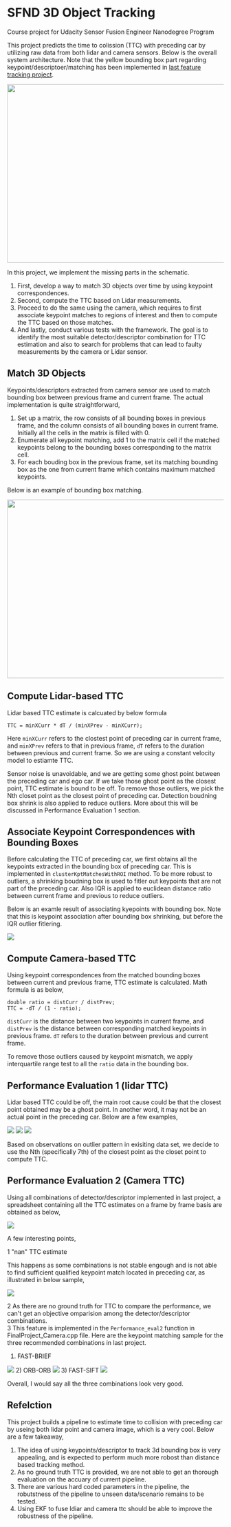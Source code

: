 # SFND 3D Object Tracking

Course project for Udacity Sensor Fusion Engineer Nanodegree Program

This project predicts the time to colission (TTC) with preceding car by utilizing raw data from both lidar and camera sensors. Below is the overall system architecture. Note that the yellow bounding box part regarding keypoint/descriptoer/matching has been implemented in [last feature tracking project](https://github.com/LevinJ/SFND_2D_Feature_Tracking).

<img src="images/course_code_structure.png" width="779" height="414" />

In this  project, we implement the missing parts in the schematic. 
1. First, develop a way to match 3D objects over time by using keypoint correspondences. 
2. Second, compute the TTC based on Lidar measurements. 
3. Proceed to do the same using the camera, which requires to first associate keypoint matches to regions of interest and then to compute the TTC based on those matches. 
4. And lastly, conduct various tests with the framework. The goal is to identify the most suitable detector/descriptor combination for TTC estimation and also to search for problems that can lead to faulty measurements by the camera or Lidar sensor. 


##  Match 3D Objects

Keypoints/descriptors extracted from camera sensor are used to match bounding box between previous frame and current frame. The actual implementation is quite straightforward,

1. Set up a matrix, the row consists of all bounding boxes in previous frame, and the column consists of all bounding boxes in current frame. Initially all the cells in the matrix is filled with 0.
2. Enumerate all keypoint matching, add 1 to the matrix cell if the matched keypoints belong to the bounding boxes corresponding to the matrix cell.
3. For each bouding box in the previous frame, set its matching bounding box as the one from current frame which contains maximum matched keypoints.

Below is an example of bounding box matching.

<img src="images/3d_box_matching.png"  width="779" height="414"/>


## Compute Lidar-based TTC

Lidar based TTC estimate is calcuated by below formula

```
TTC = minXCurr * dT / (minXPrev - minXCurr);
```

Here `minXCurr` refers to the clostest point of preceding car in current frame, and `minXPrev` refers to that in previous frame, `dT` refers to the duration between previous and current frame. So we are using a constant velocity model to estiamte TTC.

Sensor noise is unavoidable, and we are getting some ghost point between the preceding car and ego car. If we take those ghost point as the closest point, TTC estimate is bound to be off. To remove those outliers, we pick the Nth closet point as the closest point of preceding car. Detection boudning box shrink is also applied to reduce outliers. More about this will be discussed in Performance Evaluation 1 section.

## Associate Keypoint Correspondences with Bounding Boxes

Before calculating the TTC of preceding car, we first obtains all the keypoints extracted in the bounding box of preceding car. This is implemented in `clusterKptMatchesWithROI` method. To be more robust to outliers, a shrinking boudning box is used to fitler out keypoints that are not part of the preceding car. Also IQR is applied to euclidean distance ratio between current frame and previous to reduce outliers.

Below is an examle result of associating kyepoints with bounding box. Note that this is keypoint association after bounding box shrinking, but before the IQR outlier fitlering.

<img src="images/keypoint_inboundingbox.png" />

## Compute Camera-based TTC

Using  keypoint correspondences from the matched bounding boxes between current and previous frame, TTC estimate is calculated. Math formula is as below,

```
double ratio = distCurr / distPrev;
TTC = -dT / (1 - ratio);
```

`distCurr` is the distance between two keypoints in current frame, and `distPrev` is the distance between corresponding matched keypoints in previous frame. `dT` refers to the duration between previous and current frame. 

To remove those outliers caused by keypoint mismatch, we apply interquartile range test to all the `ratio` data in the bounding box. 

##  Performance Evaluation 1 (lidar TTC)

Lidar based TTC could be off, the main root cause could be that the closest point obtained may be a ghost point. In another word, it may not be an actual point in the preceding car. Below are a few examples,

<img src="images/lidar_outlier_4.png"  />

<img src="images/lidar_outlier_5.png"  />

<img src="images/lidar_outlier_11.png"  />

Based on observations on outlier pattern in exisiting data set, we decide to use the Nth (specifically 7th) of the closest point as the closet point to compute TTC.  



##  Performance Evaluation 2 (Camera TTC)

Using all combinations of detector/descriptor implemented in last project, a spreadsheet containing all the TTC estimates on a frame by frame basis are obtained as below,

<img src="images/ttc_performance_eval.png"  />

A few interesting points,

1 "nan" TTC estimate 

This happens as some combinations is not stable engough and is not able to find sufficient qualified keypoint match located in preceding car, as illustrated in below sample,

<img src="images/insufficent_kpt.png"  />

2 As there are no ground truth for TTC to compare the performance, we can't get an objective omparision among the detector/descriptor combinations.  
3 This feature is implemented in the `Performance_eval2` function in FinalProject_Camera.cpp file. Here are the keypoint matching sample for the three recommended combinations in last project. 

1) FAST-BRIEF
<img src="images/fast_brief.png"  />
2) ORB-ORB
<img src="images/orb_orb.png"  />
3) FAST-SIFT
<img src="images/fast_sift.png"  />

Overall, I would say all the three combinations look very good.  


## Refelction

This project builds a pipeline to estimate time to collision with preceding car by useing both lidar point and camera image, which is a very cool. Below are a few takeaway,

1. The idea of using keypoints/descriptor to track 3d bounding box is very appealing, and is expected to perform much more robost than distance based tracking method.
2. As no ground truth TTC is provided, we are not able to get an thorough evaluation on the accuary of current pipeline.
3. There are various hard coded parameters in the pipeline, the robutstness of the pipeline to unseen data/scenario remains to be tested.
4. Using EKF to fuse ldiar and camera ttc should be able to improve the robustness of the pipeline.






